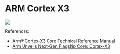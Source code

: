 # ARM Cortex X3

![](./cortex_x3.svg)

References:

- [Arm® Cortex‑X3 Core Technical Reference Manual](https://developer.arm.com/documentation/101593/latest/)
- [Arm Unveils Next-Gen Flagship Core: Cortex-X3](https://fuse.wikichip.org/news/6855/arm-unveils-next-gen-flagship-core-cortex-x3/)
